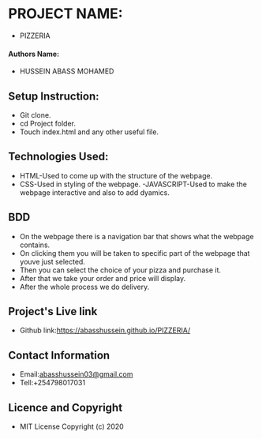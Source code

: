 # PROJECT NAME:
- PIZZERIA
#### Authors Name:
- HUSSEIN ABASS MOHAMED
## Setup Instruction:
- Git clone.
- cd Project folder.
- Touch index.html and any other useful file.
## Technologies Used:
- HTML-Used to come up with the structure of the webpage.
- CSS-Used in styling of the webpage.
-JAVASCRIPT-Used to make the webpage interactive and also to add dyamics.
## BDD
- On the webpage there is a navigation bar that shows what the webpage contains.
- On clicking them you will be taken to specific part of the webpage that youve just selected.
- Then you can select the choice of your pizza and purchase it.
- After that we take your order and price will display.
- After the whole process we do delivery.
## Project's Live link
- Github link:https://abasshussein.github.io/PIZZERIA/
## Contact Information
- Email:abasshussein03@gmail.com
- Tell:+254798017031
## Licence and Copyright
- MIT License Copyright (c) 2020
